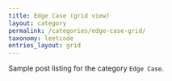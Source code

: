 ```yaml
---
title: Edge Case (grid view)
layout: category
permalink: /categories/edge-case-grid/
taxonomy: leetcode
entries_layout: grid
---
```


Sample post listing for the category `Edge Case`.
